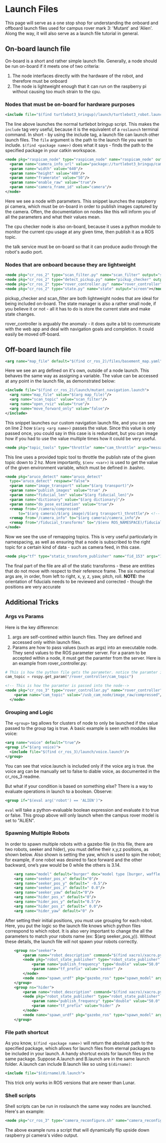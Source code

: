 # Launch Files

This page will serve as a one stop shop for understanding the onboard and offboard launch files used for campus rover mark 3: 'Mutant' and 'Alien'. Along the way, it will also serve as a launch file tutorial in general.

## On-board launch file

On-board is a short and rather simple launch file. Generally, a node should be run on-board if it meets one of two criteria:

1. The node interfaces directly with the hardware of the robot, and therefore must be onboard
2. The node is lightweight enough that it can run on the raspberry pi without causing too much strain to the cpu.

### Nodes that must be on-board for hardware purposes

```xml
<include file="$(find turtlebot3_bringup)/launch/turtlebot3_robot.launch"/>
```

The line above launches the normal turtlebot bringup script. This makes the `include` tag very useful, because it is the equivalent of a `roslaunch` terminal command. In short - by using the include tag, a launch file can launch other launch files. The `file` argument is the path to the launch file you want to include. `$(find <package name>)` does what it says - finds the path to the specified package in your catkin workspace.

```xml
<node pkg="raspicam_node" type="raspicam_node" name="raspicam_node" output="screen">
  <param name="camera_info_url" value="package://turtlebot3_bringup/camera_info/turtlebot3_rpicamera.yaml"/>
  <param name="width" value="640"/>
  <param name="height" value="480"/>
  <param name="framerate" value="50"/>
  <param name="enable_raw" value="true"/>
  <param name="camera_frame_id" value="camera"/>
</node>
```

Here we see a node with parameters. This snippet launches the raspberry pi camera, which must be on-board in order to publish images captured by the camera. Often, the documentation on nodes like this will inform you of all the parameters and what their values mean.

The cpu checker node is also on-board, because it uses a python module to monitor the current cpu usage at any given time, then publish it as a ROS topic.

the talk service must be on-board so that it can produce audio through the robot's audio port.

### Nodes that are onboard because they are lightweight

```xml
<node pkg="cr_ros_2" type="scan_filter.py" name="scan_filter" output="screen"></node>
<node pkg="cr_ros_2" type="detect_pickup.py" name="pickup_checker" output="screen"></node>
<node pkg="cr_ros_2" type="rover_controller.py" name="rover_controller" output="screen"></node>
<node pkg="cr_ros_2" type="state.py" name="state" output="screen"></node>
```

pickup\_checker and scan\_filter are both lightweight nodes that are ideal for being included on-board. The state manager is also a rather small node, if you believe it or not - all it has to do is store the current state and make state changes.

rover\_controller is arguably the anomaly - it does quite a bit to communicate with the web app and deal with navigation goals and completion. It could easily be moved off-board.

## Off-board launch file

```xml
<arg name="map_file" default="$(find cr_ros_2)/files/basement_map.yaml"/>
```

Here we see an arg defined on it's own, outside of a node launch. This behaves the same way as assigning a variable. The value can be accessed at any point in the launch file, as demonstrated below:

```xml
<include file="$(find cr_ros_2)/launch/mutant_navigation.launch">
  <arg name="map_file" value="$(arg map_file)"/>
  <arg name="scan_topic" value="scan_filter"/>
  <arg name="open_rviz" value="true"/>
  <arg name="move_forward_only" value="false"/>
</include>
```

This snippet launches our custom navigation launch file, and you can see on line 2 how `$(arg <arg name>)` passes the value. Since this value is only passed once, you could say in this case is is redundant, but you can image how if you had to use the value multiple times how it could be very useful.

```xml
<node pkg="topic_tools" type="throttle" name="cam_throttle" args="messages /$(env ROS_NAMESPACE)/raspicam_node/image/compressed 2" />
```

This line uses a provided topic tool to throttle the publish rate of the given topic down to 2 hz. More importantly, `$(env <var>)` is used to get the value of the given environment variable, which must be defined in .bashrc.

``` xml
<node pkg="aruco_detect" name="aruco_detect"
  type="aruco_detect" respawn="false">
  <param name="image_transport" value="$(arg transport)"/>
  <param name="publish_images" value="true" />
  <param name="fiducial_len" value="$(arg fiducial_len)"/>
  <param name="dictionary" value="$(arg dictionary)"/>
  <param name="do_pose_estimation" value="true"/>
  <remap from="/camera/compressed"
      to="$(arg camera)/$(arg image)/$(arg transport)_throttle"/> <!-- removed throttle -->
  <remap from="/camera_info" to="$(arg camera)/camera_info"/>
  <remap from="/fiducial_transforms" to="/$(env ROS_NAMESPACE)/fiducial_transforms" />
</node>
```

Now we see the use of remapping topics. This is very useful particularly in namespacing, as well as ensuring that a node is subscribed to the right topic for a certain kind of data - such as camera feed, in this case.

``` xml
<node pkg="tf" type="static_transform_publisher" name="fid_153" args="19.6 21.8 0.825 0 3.14159 0 /map /fid_153 100" /> <!-- charging dock -->
```

The final part of the file are all of the static transforms - these are entities that do not move with respect to their reference frame. The six numerical args are, in order, from left to right, x, y, z, yaw, pitch, roll. **NOTE:** the orientation of fiducials needs to be reviewed and corrected - though the positions are very accurate

## Additional Tricks

### Args vs Params

Here is the key difference:

1. args are self-contined within launch files. They are defined and accessed only within launch files.
2. Params are how to pass values (such as args) into an executable node. They send values to the ROS parameter server. For a param to be accepted within a node, it must get the paramter from the server. Here is an example from rover_controller.py:

``` python
# This is how the python file gets the parameter. notice the paramter is namespaced to the name of the node
cam_topic = rospy.get_param("/rover_controller/cam_topic")
```

``` xml
<!-- This is how the paramter is passed into the node-->
<node pkg="cr_ros_3" type="rover_controller.py" name="rover_controller" output="screen">
    <param name="cam_topic" value="/usb_cam_node/image_raw/compressed"/>
  </node>
```

### Grouping and Logic

The `<group>` tag allows for clusters of node to only be launched if the value passed to the group tag is true. A basic example is seen with modules like voice:

``` xml
<arg name="voice" default="true"/>
<group if="$(arg voice)">
  <include file="$(find cr_ros_3)/launch/voice.launch"/>
</group>
```

You can see that voice.launch is included only if the voice arg is true. the voice arg can be manually set to false to diable voice, as documented in the cr_ros_3 readme.

But what if your condition is based on something else? There is a way to evaluate operations in launch to a boolean. Observe:

``` xml
<group if="$(eval arg('robot') == 'ALIEN')">
```

`eval` will take a python-evaluable boolean expression and evaluate it to true or false. This group above will only launch when the campus rover model is set to "ALIEN".

### Spawning Multiple Robots

In order to spawn multiple robots with a gazebo file (in this file, there are two robots, seeker and hider), you must define their x,y,z positions, as shown below. Also shown is setting the yaw, which is used to spin the robot; for example, if one robot was desired to face forward and the other backward, one’s yaw would be 0 while the others is 3.14. 

``` xml
    <arg name="model" default="burger" doc="model type [burger, waffle, waffle_pi]"/>
    <arg name="seeker_pos_x" default="0"/>
    <arg name="seeker_pos_y" default=" -0.5"/>
    <arg name="seeker_pos_z" default=" 0.0"/>
    <arg name="seeker_yaw" default="0"/>
    <arg name="hider_pos_x" default="0"/>
    <arg name="hider_pos_y" default="0.5"/>
    <arg name="hider_pos_z" default=" 0.0"/>
    <arg name="hider_yaw" default="0" />
```

After setting their initial positions, you must use grouping for each robot. Here, you put the logic so the launch file knows which python files correspond to which robot. It is also very important to change the all the parameters to match your robots name (ex: $(arg seeker_pos_y)). Without these details, the launch file will not spawn your robots correctly. 
``` xml
    <group ns="seeker">
        <param name="robot_description" command="$(find xacro)/xacro.py $(find turtlebot3_description)/urdf/turtlebot3_$(arg model).urdf.xacro" />
        <node pkg="robot_state_publisher" type="robot_state_publisher" name="robot_state_publisher" output="screen">
            <param name="publish_frequency" type="double" value="50.0" />
            <param name="tf_prefix" value="seeker" />
        </node>
        <node name="spawn_urdf" pkg="gazebo_ros" type="spawn_model" args="-urdf -model seeker -x $(arg seeker_pos_x) -y $(arg seeker_pos_y) -z $(arg seeker_pos_z)          -Y $(arg seeker_yaw) -param robot_description" />
    </group>
    <group ns="hider">
        <param name="robot_description" command="$(find xacro)/xacro.py $(find turtlebot3_description)/urdf/turtlebot3_$(arg model).urdf.xacro" />
        <node pkg="robot_state_publisher" type="robot_state_publisher" name="robot_state_publisher" output="screen">
            <param name="publish_frequency" type="double" value="50.0" />
            <param name="tf_prefix" value="hider" />
        </node>
        <node name="spawn_urdf" pkg="gazebo_ros" type="spawn_model" args="-urdf -model hider -x $(arg hider_pos_x) -y $(arg hider_pos_y) -z $(arg hider_pos_z) -Y               $(arg hider_yaw) -param robot_description" />
    </group>
```

### File path shortcut

As you know, `$(find <package name>)` will return the absolute path to the specified package, which allows for launch files from eternal packages to be included in your launch. A handy shortcut exists for launch files in the same package. Suppose A.launch and B.launch are in the same launch folder. A.launch can include B.launch like so using `$(dirname)`:

``` xml
<include file="$(dirname)/B.launch">
```

This trick only works in ROS versions that are newer than Lunar.

### Shell scripts

Shell scripts can be run in roslaunch the same way nodes are launched. Here's an example:

``` xml
<node pkg="cr_ros_3" type="camera_reconfigure.sh" name="camera_reconfigure" output="screen"/>
```

The above example runs a script that will dynamically flip upside down raspberry pi camera's video output.
